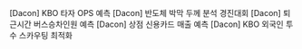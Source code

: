 [Dacon] KBO 타자 OPS 예측
[Dacon] 반도체 박막 두께 분석 경진대회
[Dacon] 퇴근시간 버스승차인원 예측
[Dacon] 상점 신용카드 매출 예측
[Dacon] KBO 외국인 투수 스카우팅 최적화
